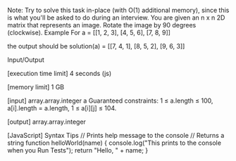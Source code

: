 Note: Try to solve this task in-place (with O(1) additional memory), since this is what you'll be asked to do during an interview.
You are given an n x n 2D matrix that represents an image. Rotate the image by 90 degrees (clockwise).
Example
For
a = [[1, 2, 3],
     [4, 5, 6],
     [7, 8, 9]]

the output should be
solution(a) =
    [[7, 4, 1],
     [8, 5, 2],
     [9, 6, 3]]

Input/Output


[execution time limit] 4 seconds (js)


[memory limit] 1 GB


[input] array.array.integer a
Guaranteed constraints:
1 ≤ a.length ≤ 100,
a[i].length = a.length,
1 ≤ a[i][j] ≤ 104.


[output] array.array.integer


[JavaScript] Syntax Tips
// Prints help message to the console
// Returns a string
function helloWorld(name) {
    console.log("This prints to the console when you Run Tests");
    return "Hello, " + name;
}


